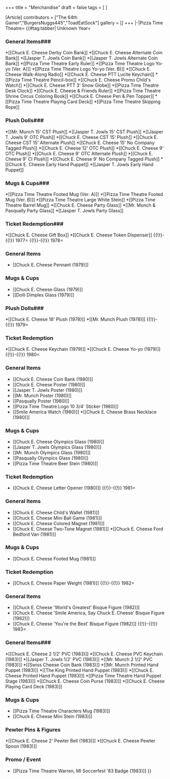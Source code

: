 +++
title = "Merchandise"
draft = false
tags = [ ]

[Article]
contributors = ["The 64th Gamer","BurgersNuggs445","ToadEatSock"]
gallery = []
+++
<tabber>
|-|Pizza Time Theatre=
{{#tag:tabber|
 Unknown Year=
### General Items### 
*[[Chuck E. Cheese Derby Coin Bank]]
*[[Chuck E. Cheese Alternate Coin Bank]]
*[[Jasper T. Jowls Coin Bank]]
*[[Jasper T. Jowls Alternate Coin Bank]]
*[[Pizza Time Theatre Early Ruler]]
*[[Pizza Time Theatre Logo Yo-yo (Ver. A)]]
*[[Pizza Time Theatre Logo Yo-yo (Ver. B)]]
*[[Chuck E. Cheese Walk-Along Radio]]
*[[Chuck E. Cheese PTT Lucite Keychain]]
*[[Pizza Time Theatre Pencil-box]]
*[[Chuck E. Cheese Promo Child's Watch]]
*[[Chuck E. Cheese PTT 3' Snow Globe]]
*[[Pizza Time Theatre Desk Clock]]
*[[Chuck E. Cheese & Friends Ruler]]
*[[Pizza Time Theatre Shrine Circus Coloring Book]]
*[[Chuck E. Cheese Pen & Pen Topper]]
*[[Pizza Time Theatre Playing Card Deck]]
*[[Pizza Time Theatre Skipping Rope]]
### Plush Dolls### 
*[[Mr. Munch 15' CST Plush]]
*[[Jasper T. Jowls 15' CST Plush]]
*[[Jasper T. Jowls 9' OTC Plush]]
*[[Chuck E. Cheese CST 15' Plush]]
*[[Chuck E. Cheese CST 15' Alternate Plush]]
*[[Chuck E. Cheese 15' No Company Tagged Plush]]
*[[Chuck E. Cheese 12' OTC Plush]]
*[[Chuck E. Cheese 9' OTC Plush]]
*[[Chuck E. Cheese 9' OTC Alternate Plush]]
*[[Chuck E. Cheese 9' CI Plush]]
*[[Chuck E. Cheese 9' No Company Tagged Plush]]
*[[Chuck E. Cheese Early Hand Puppet]]
*[[Jasper T. Jowls Early Hand Puppet]]
### Mugs & Cups### 
*[[Pizza Time Theatre Footed Mug (Ver. A)]]
*[[Pizza Time Theatre Footed Mug (Ver. B)]]
*[[Pizza Time Theatre Large White Stein]]
*[[Pizza Time Theatre Barrel Mug]]
*[[Chuck E. Cheese Party Glass]]
*[[Mr. Munch & Pasqually Party Glass]]
*[[Jasper T. Jowls Party Glass]]
### Ticket Redemption### 
*[[Chuck E. Cheese Gift Box]]
*[[Chuck E. Cheese Token Dispenser]]
 {{!}}-{{!}}
 1977=
{{!}}-{{!}}
 1978=
###  General Items ### 
* [[Chuck E. Cheese Pennant (1979)]]
###  Mugs & Cups ### 
* [[Chuck E. Cheese Glass (1979)]]
* [[Dolli Dimples Glass (1979)]]
### Plush Dolls### 
*[[Chuck E. Cheese 18' Plush (1978)]]
*[[Mr. Munch Plush (1978)]]
{{!}}-{{!}}
 1979=
###  Ticket Redemption ### 
*[[Chuck E. Cheese Keychain (1979)]]
*[[Chuck E. Cheese Yo-yo (1979)]]
{{!}}-{{!}}
 1980=
###  General Items ### 
* [[Chuck E. Cheese Coin Bank (1980)]]
* [[Chuck E. Cheese Poster (1980)]]
* [[Jasper T. Jowls Poster (1980)]]
* [[Mr. Munch Poster (1980)]]
* [[Pasqually Poster (1980)]]
* [[Pizza Time Theatre Logo 10 3/4' Sticker (1980)]]
* [[Smile America Watch (1980)]]
*[[Chuck E. Cheese Brass Necklace (1980)]]
###  Mugs & Cups ### 
* [[Chuck E. Cheese Olympics Glass (1980)]]
* [[Jasper T. Jowls Olympics Glass (1980)]]
* [[Mr. Munch Olympics Glass (1980)]]
* [[Pasqually Olympics Glass (1980)]]
* [[Pizza Time Theatre Beer Stein (1980)]]
###  Ticket Redemption ### 
* [[Chuck E. Cheese Letter Opener (1980)]]
{{!}}-{{!}}
 1981=
###  General Items ### 
* [[Chuck E. Cheese Child's Wallet (1981)]]
* [[Chuck E. Cheese Mini Ball Game (1981)]]
* [[Chuck E. Cheese Colored Magnet (1981)]]
* [[Chuck E. Cheese Two-Tone Magnet (1981)]]
*[[Chuck E. Cheese Ford Bedford Van (1981)]]
###  Mugs & Cups ### 
* [[Chuck E. Cheese Footed Mug (1981)]]
###  Ticket Redemption ### 
* [[Chuck E. Cheese Paper Weight (1981)]]
{{!}}-{{!}}
 1982=
###  General Items ### 
* [[Chuck E. Cheese 'World's Greatest' Bisque Figure (1982)]]
* [[Chuck E. Cheese 'Smile America, Say Chuck E. Cheese' Bisque Figure (1982)]]
* [[Chuck E. Cheese 'You're the Best' Bisque Figure (1982)]]
{{!}}-{{!}}
 1983=
### General Items### 
*[[Chuck E. Cheese 2 1/2' PVC (1983)]]
*[[Chuck E. Cheese PVC Keychain (1983)]]
*[[Jasper T. Jowls 1/2' PVC (1983)]]
*[[Mr. Munch 2 1/2' PVC (1983)]]
*[[Swiss Cheese Coin Bank (1983)]]
*[[Mr. Munch Printed Hand Puppet (1983)]]
*[[The King Printed Hand Puppet (1983)]]
*[[Chuck E. Cheese Printed Hand Puppet (1983)]]
*[[Pizza Time Theatre Hand Puppet Stage (1983)]]
*[[Chuck E. Cheese Coin Purse (1983)]]
*[[Chuck E. Cheese Playing Card Deck (1983)]]
###  Mugs & Cups ### 
* [[Pizza Time Theatre Characters Mug (1983)]]
* [[Chuck E. Cheese Mini Stein (1983)]]
###  Pewter Pins & Figures ### 
*[[Chuck E. Cheese 2' Pewter Bell (1983)]]
*[[Chuck E. Cheese Pewter Spoon (1983)]]
###  Promo / Event ### 
* [[Pizza Time Theatre Warren, MI Soccerfest '83 Badge (1983)]]
}}
</tabber>